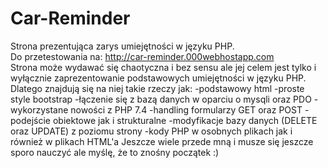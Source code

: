 # Car-Reminder
Strona prezentująca zarys umiejętności w języku PHP.</br>
Do przetestowania na: http://car-reminder.000webhostapp.com </br>
Strona może wydawać się chaotyczna i bez sensu ale jej celem jest tylko i wyłącznie zaprezentowanie podstawowych umiejętności w języku PHP. Dlatego znajdują się na niej takie rzeczy jak:
-podstawowy html
-proste style bootstrap
-łączenie się z bazą danych w oparciu o mysqli oraz PDO
-wykorzystane nowości z PHP 7.4
-handling formularzy GET oraz POST
-podejście obiektowe jak i strukturalne
-modyfikacje bazy danych (DELETE oraz UPDATE) z poziomu strony
-kody PHP w osobnych plikach jak i również w plikach HTML'a
Jeszcze wiele przede mną i musze się jeszcze sporo nauczyć ale myślę, że to znośny początek :)
